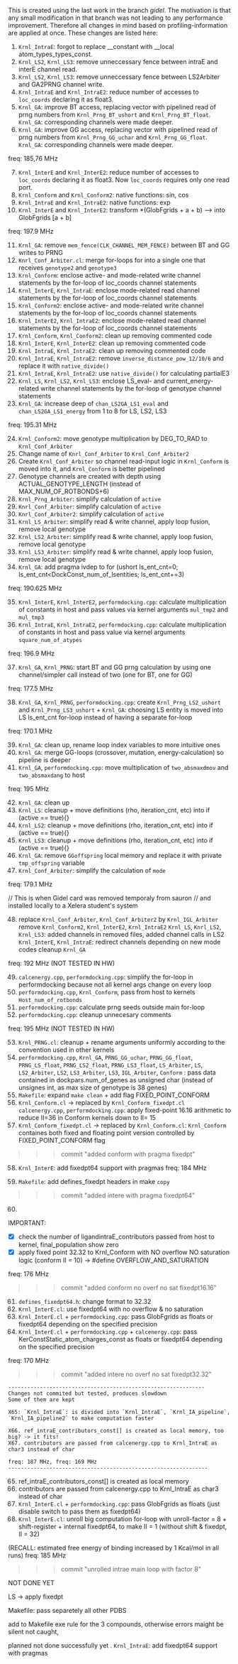 This is created using the last work in the branch _gidel_.
The motivation is that any small modification in that branch was not leading to any performance improvement.
Therefore all changes in mind based on profiling-information are applied at once.
These changes are listed here:

1. `Krnl_IntraE`: forgot to replace __constant with __local atom_types_types_const.
2. `Krnl_LS2`, `Krnl_LS3`: remove unneccessary fence between intraE and interE channel read.
3. `Krnl_LS2`, `Krnl_LS3`: remove unneccessary fence between LS2Arbiter and GA2PRNG channel write.
4. `Krnl_IntraE` and `Krnl_IntraE2`: reduce number of accesses to `loc_coords` declaring it as float3.
5. `Krnl_GA`: improve BT access, replacing vector with pipelined read of prng numbers from `Krnl_Prng_BT_ushort` and `Krnl_Prng_BT_float`. `Krnl_GA`: corresponding channels were made deeper.
6. `Krnl_GA`: improve GG access, replacing vector with pipelined read of prng numbers from `Krnl_Prng_GG_uchar` and `Krnl_Prng_GG_float`. `Krnl_GA`: corresponding channels were made deeper.

freq: 185,76 MHz


7. `Krnl_InterE` and `Krnl_InterE2`: reduce number of accesses to `loc_coords` declaring it as float3. Now `loc_coords` requires only one read port.
8. `Krnl_Conform` and `Krnl_Conform2`: native functions: sin, cos
9. `Krnl_IntraE` and `Krnl_IntraE2`: native functions: exp
10. `Krnl_InterE` and `Krnl_InterE2`: transform *(GlobFgrids + a + b) --> into GlobFgrids [a + b]

freq: 197.9 MHz

11. `Krnl_GA`: remove `mem_fence(CLK_CHANNEL_MEM_FENCE)` between BT and GG writes to PRNG
12. `Knrl_Conf_Arbiter.cl`: merge for-loops for into a single one that receives `genotype2` and `genotype3`
13. `Krnl_Conform`: enclose active- and mode-related write channel statements by the for-loop of loc_coords channel statements
14. `Krnl_InterE`, `Krnl_IntraE`: enclose mode-related read channel statements by the for-loop of loc_coords channel statements
15. `Krnl_Conform2`: enclose active- and mode-related write channel statements by the for-loop of loc_coords channel statements
16. `Krnl_InterE2`, `Krnl_IntraE2`: enclose mode-related read channel statements by the for-loop of loc_coords channel statements
17. `Krnl_Conform`, `Krnl_Conform2`: clean up removing commented code
18. `Krnl_InterE`, `Krnl_InterE2`: clean up removing commented code
19. `Krnl_IntraE`, `Krnl_IntraE2`: clean up removing commented code
20. `Krnl_IntraE`, `Krnl_IntraE2`: remove `inverse_distance_pow_12/10/6` and replace it with `native_divide()`
21. `Krnl_IntraE`, `Krnl_IntraE2`: use `native_divide()` for calculating partialE3 
22. `Krnl_LS`, `Krnl_LS2`, `Krnl_LS3`: enclose LS_eval- and current_energy-related write channel statements by the for-loop of genotype channel statements
23. `Krnl_GA`: increase deep of `chan_LS2GA_LS1_eval` and `chan_LS2GA_LS1_energy` from 1 to 8 for LS, LS2, LS3

freq: 195.31 MHz

24. `Krnl_Conform2`: move genotype multiplication by DEG_TO_RAD to `Krnl_Conf_Arbiter`
25. Change name of `Knrl_Conf_Arbiter` to `Krnl_Conf_Arbiter2`
26. Create `Krnl_Conf_Arbiter` so channel read-input logic in `Krnl_Conform` is moved into it, and `Krnl_Conform` is better pipelined
27. Genotype channels are created with depth using ACTUAL_GENOTYPE_LENGTH (instead of MAX_NUM_OF_ROTBONDS+6)
28. `Krnl_Prng_Arbiter`: simplify calculation of `active`
29. `Knrl_Conf_Arbiter`: simplify calculation of `active`
30. `Knrl_Conf_Arbiter2`: simplify calculation of `active`
31. `Krnl_LS_Arbiter`: simplify read & write channel, apply loop fusion, remove local genotype
32. `Krnl_LS2_Arbiter`: simplify read & write channel, apply loop fusion, remove local genotype
33. `Krnl_LS3_Arbiter`: simplify read & write channel, apply loop fusion, remove local genotype
34. `Krnl_GA`: add pragma ivdep to for (ushort ls_ent_cnt=0; ls_ent_cnt<DockConst_num_of_lsentities; ls_ent_cnt+=3)

freq: 190.625 MHz

35. `Krnl_InterE`, `Krnl_InterE2`, `performdocking.cpp`: calculate multiplication of constants in host and pass values via kernel arguments `mul_tmp2` and `mul_tmp3`
36. `Krnl_IntraE`, `Krnl_IntraE2`, `performdocking.cpp`: calculate multiplication of constants in host and pass value via kernel arguments `square_num_of_atypes`

freq: 196.9 MHz

37. `Krnl_GA`, `Krnl_PRNG`: start BT and GG prng calculation by using one channel/simpler call instead of two (one for BT, one for GG)

freq: 177.5 MHz

38. `Krnl_GA`, `Krnl_PRNG`, `performdocking.cpp`: create `Krnl_Prng_LS2_ushort` and `Krnl_Prng_LS3_ushort` +
						  `Krnl_GA`: choosing LS entity is moved into LS ls_ent_cnt for-loop instead of having a separate for-loop

freq: 170.1 MHz

39. `Krnl_GA`: clean up, rename loop index variables to more intuitive ones
40. `Krnl_GA`: merge GG-loops (crossover, mutation, energy-calculation) so pipeline is deeper
41. `Krnl_GA`, `performdocking.cpp`: move multiplication of `two_absmaxdmov` and `two_absmaxdang` to host

freq: 195 MHz

42. `Krnl_GA`: clean up
43. `Krnl_LS`: cleanup + move definitions (rho, iteration_cnt, etc) into  if (active == true){}
44. `Krnl_LS2`: cleanup + move definitions (rho, iteration_cnt, etc) into  if (active == true){}
45. `Krnl_LS3`: cleanup + move definitions (rho, iteration_cnt, etc) into  if (active == true){}
46. `Krnl_GA`: remove `GGoffspring` local memory and replace it with private `tmp_offspring` variable
47. `Krnl_Conf_Arbiter`: simplify the calculation of `mode`

freq: 179.1 MHz






// This is when Gidel card was removed temporaly from sauron 
// and installed locally to a Xelera student's system


48. replace `Krnl_Conf_Arbiter`, `Krnl_Conf_Arbiter2` by `Krnl_IGL_Arbiter`
    remove `Krnl_Conform2`, `Krnl_InterE2`, `Krnl_IntraE2`
    `Krnl_LS`, `Knrl_LS2`, `Krnl_LS3`: added channels in removed files, added channel calls in LS2
    `Krnl_InterE`, `Krnl_IntraE`: redirect channels depending on new mode codes	
    cleanup `Krnl_GA`

freq: 192 MHz (NOT TESTED IN HW)


49. `calcenergy.cpp`, `performdocking.cpp`: simplify the for-loop in performdocking because not all kernel args change on every loop
50. `performdocking.cpp`, `Krnl_Conform`, pass from host to kernels `Host_num_of_rotbonds`
51. `performdocking.cpp`: calculate prng seeds outside main for-loop
52. `performdocking.cpp`: cleanup unnecesary comments

freq: 195 MHz (NOT TESTED IN HW)

53. `Krnl_PRNG.cl`: cleanup + rename arguments uniformly according to the convention used in other kernels
54. `performdocking.cpp`,
    `Krnl_GA`,
    `PRNG_GG_uchar`, `PRNG_GG_float`, `PRNG_LS_float`, `PRNG_LS2_float`, `PRNG_LS3_float`,
    `LS_Arbiter`, `LS`, `LS2_Arbiter`, `LS2`, `LS3_Arbiter`, `LS3`,
    `IGL_Arbiter`, `Conform`
			: pass data contained in dockpars.num_of_genes as unsigned char (instead of unsignes int, as max size of genotype is 38 genes)
55. `Makefile`: expand `make clean` + add flag FIXED_POINT_CONFORM 
56. `Krnl_Conform.cl`   -> replaced by `Krnl_Conform_fixedpt.cl` 
    `calcenergy.cpp`, `performdocking.cpp`: apply fixed-point 16.16 arithmetic to reduce II=36 in Conform kernels down to II= 15
57. `Krnl_Conform_fixedpt.cl` -> replaced by `Krnl_Conform.cl`: `Krnl_Conform` containes both fixed and floating point version controlled by FIXED_POINT_CONFORM flag

>>> commit "added conform with pragma fixedpt"

58. `Krnl_InterE`: add fixedpt64 support with pragmas
freq: 184 MHz

59. `Makefile`: add defines_fixedpt headers in make `copy`

>>> commit "added intere with pragma fixedpt64"

60.
IMPORTANT:
- [X] check the number of ligandintraE_contributors passed from host to kernel, final_population show zero
- [X] apply fixed point 32.32 to Krnl_Conform with NO overflow NO saturation logic (conform II = 10) -> #define OVERFLOW_AND_SATURATION

freq: 176 MHz
>>> commit "added conform no overf no sat fixedpt16.16"


61. `defines_fixedpt64.h`: change format to 32.32
62. `Krnl_InterE.cl`: use fixedpt64 with no overflow & no saturation
63. `Krnl_InterE.cl` + `performdocking.cpp`: pass GlobFgrids as floats or fixedpt64 depending on the specified precision
64. `Krnl_InterE.cl` + `performdocking.cpp` + `calcenergy.cpp`: pass KerConstStatic_atom_charges_const as floats or fixedpt64 depending on the specified precision

freq: 170 MHz
>>> commit "added intere no overf no sat fixedpt32.32"


	--------------------------------------------------------------
	Changes not commited but tested, produces slowdown
	Some of them are kept

	X65: `Krnl_IntraE`: is divided into `Krnl_IntraE`, `Krnl_IA_pipeline`, `Krnl_IA_pipeline2` to make computation faster

	X66. ref_intraE_contributors_const[] is created as local memory, too big? -> it fits! 
	X67. contributors are passed from calcenergy.cpp to Krnl_IntraE as char3 instead of char

	freq: 187 MHz, freq: 169 MHz
	---------------------------------------------------------------



65. ref_intraE_contributors_const[] is created as local memory
66. contributors are passed from calcenergy.cpp to Krnl_IntraE as char3 instead of char
67. `Krnl_InterE.cl` + `performdocking.cpp`: pass GlobFgrids as floats (just disable switch to pass them as fixedpt64)
68. `Krnl_InterE.cl`: unroll big computation for-loop with unroll-factor = 8 + shift-register + internal fixedpt64, to make II = 1 (without shift & fixedpt, II = 32)

(RECALL: estimated free energy of binding increased by 1 Kcal/mol in all runs)
freq: 185 MHz
>>> commit "unrolled intrae main loop with factor 8"












NOT DONE YET

LS -> apply fixedpt

Makefile: pass separetely all other PDBS

add to Makefile exe rule for the 3 compounds, otherwise errors maight be silent not caught, 

planned not done successfully yet
. `Krnl_IntraE`: add fixedpt64 support with pragmas

